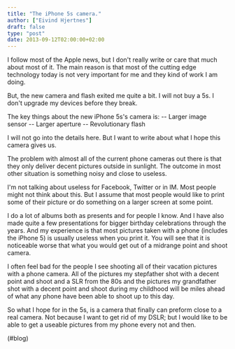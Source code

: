 ```yaml
---
title: "The iPhone 5s camera."
author: ["Eivind Hjertnes"]
draft: false
type: "post"
date: 2013-09-12T02:00:00+02:00
---
```


I follow most of the Apple news, but I don't really write or care that
much about most of it. The main reason is that most of the cutting edge
technology today is not very important for me and they kind of work I am
doing.

But, the new camera and flash exited me quite a bit. I will not buy a
5s. I don't upgrade my devices before they break.

The key things about the new iPhone 5s's camera is: -- Larger image
sensor -- Larger aperture -- Revolutionary flash

I will not go into the details here. But I want to write about what I
hope this camera gives us.

The problem with almost all of the current phone cameras out there is
that they only deliver decent pictures outside in sunlight. The outcome
in most other situation is something noisy and close to useless.

I'm not talking about useless for Facebook, Twitter or in IM. Most
people might not think about this. But I assume that most people would
like to print some of their picture or do something on a larger screen
at some point.

I do a lot of albums both as presents and for people I know. And I have
also made quite a few presentations for bigger birthday celebrations
through the years. And my experience is that most pictures taken with a
phone (includes the iPhone 5) is usually useless when you print it. You
will see that it is noticeable worse that what you would get out of a
midrange point and shoot camera.

I often feel bad for the people I see shooting all of their vacation
pictures with a phone camera. All of the pictures my stepfather shot
with a decent point and shoot and a SLR from the 80s and the pictures my
grandfather shot with a decent point and shoot during my childhood will
be miles ahead of what any phone have been able to shoot up to this day.

So what I hope for in the 5s, is a camera that finally can preform close
to a real camera. Not because I want to get rid of my DSLR; but I would
like to be able to get a useable pictures from my phone every not and
then.

(#blog)
